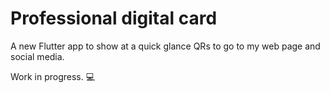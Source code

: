 # Professional digital card

A new Flutter app to show at a quick glance QRs to go to my web page and social media.

Work in progress. 💻


